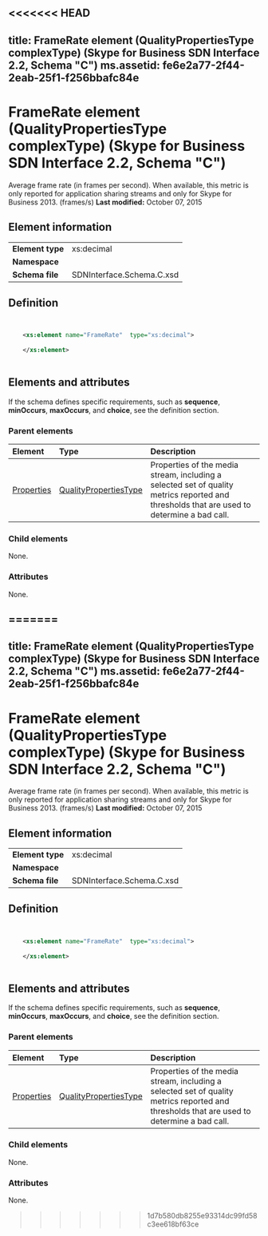<<<<<<< HEAD
---
title: FrameRate element (QualityPropertiesType complexType) (Skype for Business SDN Interface 2.2, Schema "C")
ms.assetid: fe6e2a77-2f44-2eab-25f1-f256bbafc84e
---


# FrameRate element (QualityPropertiesType complexType) (Skype for Business SDN Interface 2.2, Schema "C")
Average frame rate (in frames per second). When available, this metric is only reported for application sharing streams and only for Skype for Business 2013. (frames/s) 
 **Last modified:** October 07, 2015
  
    
    


## Element information


|||
|:-----|:-----|
|**Element type**|xs:decimal |
|**Namespace**||
|**Schema file**|SDNInterface.Schema.C.xsd |
   

## Definition


```XML


    <xs:element name="FrameRate"  type="xs:decimal">
    
    </xs:element>
  
```


## Elements and attributes

If the schema defines specific requirements, such as **sequence**, **minOccurs**, **maxOccurs**, and **choice**, see the definition section. 
  
    
    

### Parent elements



|**Element**|**Type**|**Description**|
|:-----|:-----|:-----|
| [Properties](properties-element-qualitytype-complextype.md)| [QualityPropertiesType](qualitypropertiestype-complextype-1.md)|Properties of the media stream, including a selected set of quality metrics reported and thresholds that are used to determine a bad call. |
   

### Child elements

None. 
  
    
    

### Attributes

None. 
  
    
    

=======
---
title: FrameRate element (QualityPropertiesType complexType) (Skype for Business SDN Interface 2.2, Schema "C")
ms.assetid: fe6e2a77-2f44-2eab-25f1-f256bbafc84e
---


# FrameRate element (QualityPropertiesType complexType) (Skype for Business SDN Interface 2.2, Schema "C")
Average frame rate (in frames per second). When available, this metric is only reported for application sharing streams and only for Skype for Business 2013. (frames/s) 
 **Last modified:** October 07, 2015
  
    
    


## Element information


|||
|:-----|:-----|
|**Element type**|xs:decimal |
|**Namespace**||
|**Schema file**|SDNInterface.Schema.C.xsd |
   

## Definition


```XML


    <xs:element name="FrameRate"  type="xs:decimal">
    
    </xs:element>
  
```


## Elements and attributes

If the schema defines specific requirements, such as **sequence**, **minOccurs**, **maxOccurs**, and **choice**, see the definition section. 
  
    
    

### Parent elements



|**Element**|**Type**|**Description**|
|:-----|:-----|:-----|
| [Properties](properties-element-qualitytype-complextype.md)| [QualityPropertiesType](qualitypropertiestype-complextype-1.md)|Properties of the media stream, including a selected set of quality metrics reported and thresholds that are used to determine a bad call. |
   

### Child elements

None. 
  
    
    

### Attributes

None. 
  
    
    

>>>>>>> 1d7b580db8255e93314dc99fd58c3ee618bf63ce
